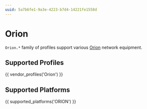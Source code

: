 ```yaml
---
uuid: 5a7b6fe1-9a3e-4223-b7d4-14221fe1558d
---
```

# Orion

`Orion.*` family of profiles support various [Orion](http://www.orionnetworksit.com/)
network equipment.

## Supported Profiles

{{ vendor_profiles('Orion') }}

## Supported Platforms

{{ supported_platforms('ORION') }}
